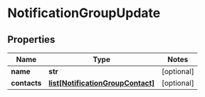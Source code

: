 # NotificationGroupUpdate

## Properties
Name | Type | Notes
------------ | ------------- | -------------
**name** | **str** | [optional]
**contacts** | [**list[NotificationGroupContact]**](NotificationGroupContact.md) | [optional]


